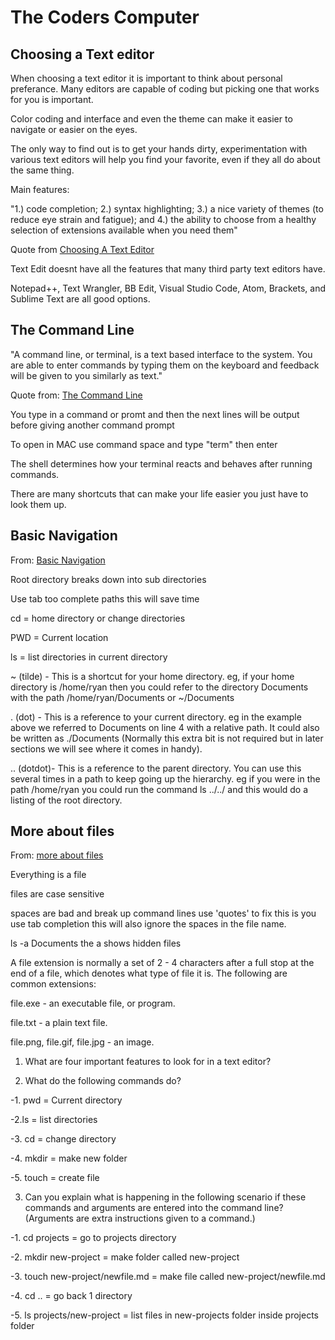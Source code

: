 # The Coders Computer

## Choosing a Text editor

When choosing a text editor it is important to think about personal preferance. Many editors are capable of coding but picking one that works for you is important.

Color coding and interface and even the theme can make it easier to navigate or easier on the eyes.

The only way to find out is to get your hands dirty, experimentation with various text editors will help you find your favorite, even if they all do about the same thing.

Main features: 

"1.) code completion; 2.) syntax
highlighting; 3.) a nice variety of themes (to reduce eye strain and
fatigue); and 4.) the ability to choose from a healthy selection of
extensions available when you need them"

Quote from [Choosing A Text Editor](https://codefellows.github.io/code-102-guide/curriculum/class-02/Choosing-A-Text-Editor--The-Older-Coder.pdf)

Text Edit doesnt have all the features that many third party text editors have.

Notepad++, Text Wrangler, BB Edit, Visual Studio Code, Atom,
Brackets, and Sublime Text are all good options.

## The Command Line

"A command line, or terminal, is a text based interface to the system. You are able to enter commands by typing them on the keyboard and feedback will be given to you similarly as text."

Quote from: [The Command Line](https://ryanstutorials.net/linuxtutorial/commandline.php)

You type in a command or promt and then the next lines will be output before giving another command prompt

To open in MAC use command space and type "term" then enter

The shell determines how your terminal reacts and behaves after running commands.

There are many shortcuts that can make your life easier you just have to look them up.

## Basic Navigation

From: [Basic Navigation](https://ryanstutorials.net/linuxtutorial/navigation.php)

Root directory breaks down into sub directories

Use tab too complete paths this will save time

cd = home directory or change directories

PWD = Current location

ls = list directories in current directory

~ (tilde) - This is a shortcut for your home directory. eg, if your home directory is /home/ryan then you could refer to the directory Documents with the path /home/ryan/Documents or ~/Documents

. (dot) - This is a reference to your current directory. eg in the example above we referred to Documents on line 4 with a relative path. It could also be written as ./Documents (Normally this extra bit is not required but in later sections we will see where it comes in handy).

.. (dotdot)- This is a reference to the parent directory. You can use this several times in a path to keep going up the hierarchy. eg if you were in the path /home/ryan you could run the command ls ../../ and this would do a listing of the root directory.

## More about files

From: [more about files](https://ryanstutorials.net/linuxtutorial/aboutfiles.php)

Everything is a file

files are case sensitive

spaces are bad and break up command lines use 'quotes' to fix this is you use tab completion this will also ignore the spaces in the file name.

ls -a Documents the a shows hidden files

 A file extension is normally a set of 2 - 4 characters after a full stop at the end of a file, which denotes what type of file it is. The following are common extensions:

file.exe - an executable file, or program.

file.txt - a plain text file.

file.png, file.gif, file.jpg - an image.

1. What are four important features to look for in a text editor?

2. What do the following commands do?

-1. pwd = Current directory

-2.ls = list directories

-3. cd = change directory

-4. mkdir = make new folder

-5. touch = create file

3. Can you explain what is happening in the following scenario if these commands and arguments are entered into the command line? (Arguments are extra instructions given to a command.)

-1. cd projects = go to projects directory

-2. mkdir new-project = make folder called new-project

-3. touch new-project/newfile.md = make file called new-project/newfile.md

-4. cd .. = go back 1 directory

-5. ls projects/new-project = list files in new-projects folder inside projects folder
